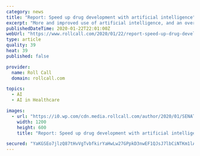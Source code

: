 ```yaml
---
category: news
title: "Report: Speed up drug development with artificial intelligence"
excerpt: "More and improved use of artificial intelligence, and an overhaul of medical education to include advances in machine learning, could cut down significantly the time it takes to develop and bring ..."
publishedDateTime: 2020-01-22T22:01:00Z
webUrl: "https://www.rollcall.com/2020/01/22/report-speed-up-drug-development-with-artificial-intelligence/"
type: article
quality: 39
heat: 39
published: false

provider:
  name: Roll Call
  domain: rollcall.com

topics:
  - AI
  - AI in Healthcare

images:
  - url: "https://i0.wp.com/cdn.media.rollcall.com/author/2020/01/SENATE_VOTE_003_06182019.jpg?resize=1200,600"
    width: 1200
    height: 600
    title: "Report: Speed up drug development with artificial intelligence"

secured: "YaKGSEo7jlzQ87tHvVgTvbfkirYaHwLw27GPpkD3nwEF1QJsJ7lbCiNTKm1lAmgdF192I9+XQvzZMJWSMO6mL8U8BcvJFCLdeNFz+QgivTe51x9C2hpTYpzvdA2twoi7oq7NxKwo41kH1aen6x6C2Ipj10M9AvG4Q8YMxAbmrMOUYR/hxj3ODge58DifNetJvCDFu9qW2GM1epUcaMFuaebjc1i5ejQWqCudhdjH7SWDbm7sYwVdN36JU/hY0k3j4mGKoDcI+XWydF97adxvA6pWBB5MU6Rq27Wl9Zfgt0+GvVWFg4jTUphgHVb1yOqC;CeW4MEvSZci81QkakUzRHw=="
---
```


